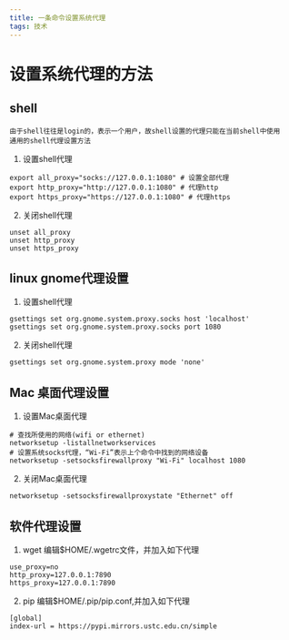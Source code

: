 ```yaml
---
title: 一条命令设置系统代理
tags: 技术
---
```


# 设置系统代理的方法

## shell

	由于shell往往是login的，表示一个用户，故shell设置的代理只能在当前shell中使用
	通用的shell代理设置方法

1. 设置shell代理
```shell
export all_proxy="socks://127.0.0.1:1080" # 设置全部代理
export http_proxy="http://127.0.0.1:1080" # 代理http
export https_proxy="https://127.0.0.1:1080" # 代理https
```

2. 关闭shell代理
```shell
unset all_proxy
unset http_proxy
unset https_proxy
```

## linux gnome代理设置
1. 设置shell代理
```shell
gsettings set org.gnome.system.proxy.socks host 'localhost'
gsettings set org.gnome.system.proxy.socks port 1080
```

2. 关闭shell代理
```shell
gsettings set org.gnome.system.proxy mode 'none'
```

## Mac 桌面代理设置
1. 设置Mac桌面代理
```shell
# 查找所使用的网络(wifi or ethernet)
networksetup -listallnetworkservices
# 设置系统socks代理，“Wi-Fi”表示上个命令中找到的网络设备
networksetup -setsocksfirewallproxy "Wi-Fi" localhost 1080
```
2. 关闭Mac桌面代理
```shell
networksetup -setsocksfirewallproxystate "Ethernet" off
```

## 软件代理设置
1. wget
	编辑$HOME/.wgetrc文件，并加入如下代理
```config
use_proxy=no
http_proxy=127.0.0.1:7890
https_proxy=127.0.0.1:7890
```

2. pip
	编辑$HOME/.pip/pip.conf,并加入如下代理
```shel
[global]
index-url = https://pypi.mirrors.ustc.edu.cn/simple
```